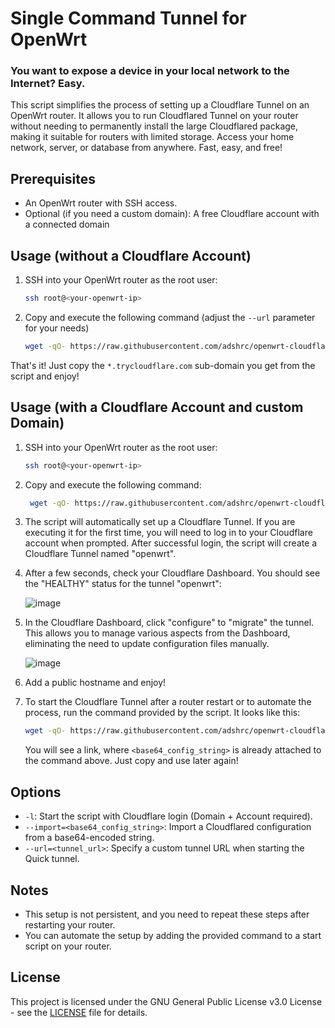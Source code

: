 # Single Command Tunnel for OpenWrt

### You want to expose a device in your local network to the Internet? Easy.

This script simplifies the process of setting up a Cloudflare Tunnel on an OpenWrt router. It allows you to run Cloudflared Tunnel on your router without needing to permanently install the large Cloudflared package, making it suitable for routers with limited storage. Access your home network, server, or database from anywhere. Fast, easy, and free!

## Prerequisites

- An OpenWrt router with SSH access.
- Optional (if you need a custom domain): A free Cloudflare account with a connected domain

## Usage (without a Cloudflare Account)

1. SSH into your OpenWrt router as the root user:

   ```sh
   ssh root@<your-openwrt-ip>
   ```

2. Copy and execute the following command (adjust the `--url` parameter for your needs)

   ```sh
   wget -qO- https://raw.githubusercontent.com/adshrc/openwrt-cloudflared/main/script.sh | ash -s -- --url=http://localhost:3000
   ```

That's it! Just copy the `*.trycloudflare.com` sub-domain you get from the script and enjoy!

## Usage (with a Cloudflare Account and custom Domain)

1. SSH into your OpenWrt router as the root user:

   ```sh
   ssh root@<your-openwrt-ip>
   ```

2. Copy and execute the following command:

    ```sh
     wget -qO- https://raw.githubusercontent.com/adshrc/openwrt-cloudflared/main/script.sh | ash -s -- -l
     ```

3. The script will automatically set up a Cloudflare Tunnel. If you are executing it for the first time, you will need to log in to your Cloudflare account when prompted. After successful login, the script will create a Cloudflare Tunnel named "openwrt".

4. After a few seconds, check your Cloudflare Dashboard. You should see the "HEALTHY" status for the tunnel "openwrt":

   ![image](https://user-images.githubusercontent.com/16599151/269317318-795b6104-c2b0-4a57-9268-1f0450d161ad.png)

5. In the Cloudflare Dashboard, click "configure" to "migrate" the tunnel. This allows you to manage various aspects from the Dashboard, eliminating the need to update configuration files manually.

   ![image](https://github.com/adshrc/openwrt-cloudflared/assets/16599151/521058a9-3c74-48b9-9f61-881a8fe85181)

6. Add a public hostname and enjoy!

7. To start the Cloudflare Tunnel after a router restart or to automate the process, run the command provided by the script. It looks like this:

   ```sh
   wget -qO- https://raw.githubusercontent.com/adshrc/openwrt-cloudflared/main/script.sh | ash -s -- --import="<base64_config_string>"
   ```

   You will see a link, where `<base64_config_string>` is already attached to the command above. Just copy and use later again!

## Options

- `-l`: Start the script with Cloudflare login (Domain + Account required).
- `--import=<base64_config_string>`: Import a Cloudflared configuration from a base64-encoded string.
- `--url=<tunnel_url>`: Specify a custom tunnel URL when starting the Quick tunnel.

## Notes

- This setup is not persistent, and you need to repeat these steps after restarting your router.
- You can automate the setup by adding the provided command to a start script on your router.


## License

This project is licensed under the GNU General Public License v3.0 License - see the [LICENSE](LICENSE) file for details.
